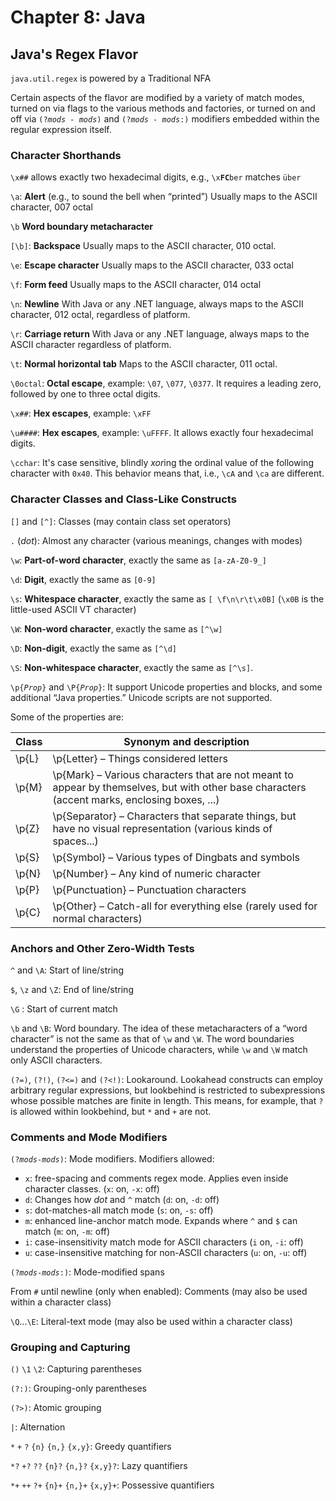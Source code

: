 # Chapter 8: Java

## Java's Regex Flavor

`java.util.regex` is powered by a Traditional NFA

Certain aspects of the flavor are modified by a variety of match modes, turned on via flags to the various methods and factories, or turned on and off via `(?`*`mods - mods`*`)` and `(?`*`mods - mods`*`:)` modifiers embedded within the regular expression itself.

### Character Shorthands

`\x##` allows exactly two hexadecimal digits, e.g., `\x`**`FC`**`ber` matches `über`

`\a`: **Alert** (e.g., to sound the bell when “printed”) Usually maps to the ASCII <BEL> character, 007 octal

`\b` **Word boundary metacharacter**

`[\b]`: **Backspace** Usually maps to the ASCII <BS> character, 010 octal.

`\e`: **Escape character** Usually maps to the ASCII <ESC> character, 033 octal

`\f`: **Form feed** Usually maps to the ASCII <FF> character, 014 octal

`\n`: **Newline** With Java or any .NET language, always maps to the ASCII <LF> character, 012 octal, regardless of platform.

`\r`: **Carriage return** With Java or any .NET language, always maps to the ASCII <CR> character regardless of platform.

`\t`: **Normal horizontal tab** Maps to the ASCII <HT> character, 011 octal.

`\0octal`: **Octal escape**, example: `\07`, `\077`, `\0377`. It requires a leading zero, followed by one to three octal digits.

`\x##`: **Hex escapes**, example: `\xFF`

`\u####`: **Hex escapes**, example: `\uFFFF`. It allows exactly four hexadecimal digits.

`\cchar`: It's case sensitive, blindly *xor*ing the ordinal value of the following character with `0x40`. This behavior means that, i.e., `\cA` and `\ca` are different.

### Character Classes and Class-Like Constructs

`[]` and `[^]`: Classes (may contain class set operators)

`.` (*dot*): Almost any character (various meanings, changes with modes)

`\w`: **Part-of-word character**, exactly the same as `[a-zA-Z0-9_]`

`\d`: **Digit**, exactly the same as `[0-9]`

`\s`: **Whitespace character**, exactly the same as `[ \f\n\r\t\x0B]` (`\x0B` is the little-used ASCII VT character)

`\W`: **Non-word character**, exactly the same as `[^\w]`

`\D`: **Non-digit**, exactly the same as `[^\d]`

`\S`: **Non-whitespace character**, exactly the same as `[^\s]`.

`\p{`*`Prop`*`}` and `\P{`*`Prop`*`}`: It support Unicode properties and blocks, and some additional “Java properties.” Unicode scripts are not supported.

Some of the properties are:

| Class | Synonym and description                                                                                                                       |
|-------|-----------------------------------------------------------------------------------------------------------------------------------------------|
| \p{L} | \p{Letter} – Things considered letters                                                                                                        |
| \p{M} | \p{Mark} – Various characters that are not meant to appear by themselves, but with other base characters (accent marks, enclosing boxes, ...) |
| \p{Z} | \p{Separator} – Characters that separate things, but have no visual representation (various kinds of spaces...)                               |
| \p{S} | \p{Symbol} – Various types of Dingbats and symbols                                                                                            |
| \p{N} | \p{Number} – Any kind of numeric character                                                                                                    |
| \p{P} | \p{Punctuation} – Punctuation characters                                                                                                      |
| \p{C} | \p{Other} – Catch-all for everything else (rarely used for normal characters)                                                                 |

### Anchors and Other Zero-Width Tests

`^` and `\A`: Start of line/string

`$`, `\z` and `\Z`: End of line/string

`\G` : Start of current match

`\b` and `\B`: Word boundary. The idea of these metacharacters of a “word character” is not the same as that of `\w` and `\W`. The word boundaries understand the properties of Unicode characters, while `\w` and `\W` match only ASCII characters.

`(?=)`, `(?!)`, `(?<=)` and `(?<!)`: Lookaround. Lookahead constructs can employ arbitrary regular expressions, but lookbehind is restricted to subexpressions whose possible matches are finite in length. This means, for example, that `?` is allowed within lookbehind, but `*` and `+` are not.

### Comments and Mode Modifiers

`(?`*`mods`*`-`*`mods`*`)`: Mode modifiers. Modifiers allowed:
  - `x`: free-spacing and comments regex mode. Applies even inside character classes. (`x`: on, `-x`: off)
  - `d`: Changes how *dot* and `^` match (`d`: on, `-d`: off)
  - `s`: dot-matches-all match mode (`s`: on, `-s`: off)
  - `m`: enhanced line-anchor match mode. Expands where `^` and `$` can match (`m`: on, `-m`: off)
  - `i`: case-insensitivity match mode for ASCII characters (`i` on, `-i`: off)
  - `u`: case-insensitive matching for non-ASCII characters (`u`: on, `-u`: off)

`(?`*`mods`*`-`*`mods`*`:)`: Mode-modified spans

From `#` until newline (only when enabled): Comments (may also be used within a character class)

`\Q`...`\E`: Literal-text mode (may also be used within a character class)

### Grouping and Capturing

`()` `\1` `\2`: Capturing parentheses

`(?:)`: Grouping-only parentheses

`(?>)`: Atomic grouping

`|`: Alternation

`*` `+` `?` `{n}` `{n,}` `{x,y}`: Greedy quantifiers

`*?` `+?` `??` `{n}?` `{n,}?` `{x,y}?`: Lazy quantifiers

`*+` `++` `?+` `{n}+` `{n,}+` `{x,y}+`: Possessive quantifiers

